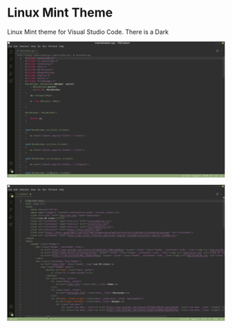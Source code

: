 # Linux Mint Theme

Linux Mint theme for Visual Studio Code. There is a Dark

![CPP](images/cpp.png)

![html](images/html.png)

